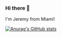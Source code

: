 ### Hi there 👋

I'm Jeremy from Miami!

[![Anurag's GitHub stats](https://github-readme-stats.vercel.app/api?username=Darkskittlz)](https://github.com/anuraghazra/github-readme-stats)
